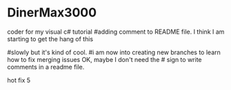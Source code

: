 
# DinerMax3000
coder for my visual c# tutorial
#adding comment to README file. I think I am starting to get the hang of this 

#slowly but it's kind of cool.
#i am now into creating new branches to learn how to fix merging issues 
OK, maybe I don't need the # sign to write comments in a readme file.

hot fix 5 
